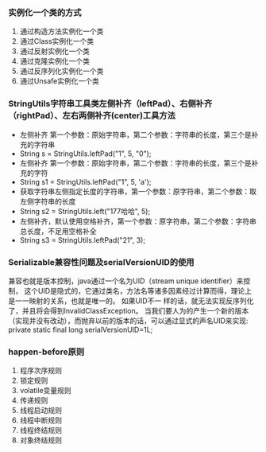 ### 实例化一个类的方式
1. 通过构造方法实例化一个类
2. 通过Class实例化一个类
3. 通过反射实例化一个类
4. 通过克隆实例化一个类
5. 通过反序列化实例化一个类
6. 通过Unsafe实例化一个类

### StringUtils字符串工具类左侧补齐（leftPad）、右侧补齐（rightPad）、左右两侧补齐(center)工具方法
* 左侧补齐 第一个参数：原始字符串，第二个参数：字符串的长度，第三个是补充的字符串
* String s = StringUtils.leftPad("1", 5, "0");
* 左侧补齐 第一个参数：原始字符串，第二个参数：字符串的长度，第三个是补充的字符
* String s1 = StringUtils.leftPad("1", 5, 'a');
* 获取字符串左侧指定长度的字符串，第一个参数：原字符串，第二个参数：取左侧字符串的长度
* String s2 = StringUtils.left("177哈哈", 5);
* 左侧补齐，默认使用空格补齐，第一个参数：原字符串，第二个参数：字符串总长度，不足用空格补全
* String s3 = StringUtils.leftPad("21", 3);

### Serializable兼容性问题及serialVersionUID的使用
兼容也就是版本控制，java通过一个名为UID（stream unique identifier）来控制，
这个UID是隐式的，它通过类名，方法名等诸多因素经过计算而得，理论上是一一映射的关系，也就是唯一的。
如果UID不一 样的话，就无法实现反序列化了，并且将会得到InvalidClassException。
当我们要人为的产生一个新的版本（实现并没有改动），而抛弃以前的版本的话，可以通过显式的声名UID来实现:
private static final long serialVersionUID=1L;

### happen-before原则
1. 程序次序规则
2. 锁定规则
3. volatile变量规则
4. 传递规则
5. 线程启动规则
6. 线程中断规则
7. 线程终结规则
8. 对象终结规则



































































